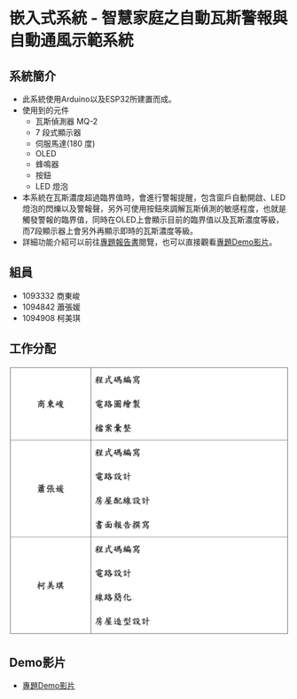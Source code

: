# 嵌入式系統 - 智慧家庭之自動瓦斯警報與自動通風示範系統

## 系統簡介
* 此系統使用Arduino以及ESP32所建置而成。
* 使用到的元件
    * 瓦斯偵測器 MQ-2
    * 7 段式顯示器
    * 伺服馬達(180 度)
    * OLED 
    * 蜂鳴器
    * 按鈕
    * LED 燈泡
* 本系統在瓦斯濃度超過臨界值時，會進行警報提醒，包含窗戶自動開啟、LED燈泡的閃爍以及警報聲，另外可使用按鈕來調解瓦斯偵測的敏感程度，也就是觸發警報的臨界值，同時在OLED上會顯示目前的臨界值以及瓦斯濃度等級，而7段顯示器上會另外再顯示即時的瓦斯濃度等級。
*  詳細功能介紹可以前往[專題報告書](書面報告/2022F嵌入式期中報告_第14組.pdf)閱覽，也可以直接觀看[專題Demo影片](https://www.youtube.com/watch?v=cu-i2vF_Y5M)。

## 組員
* 1093332 商東峻 
* 1094842 蕭張媛 
* 1094908 柯美琪

## 工作分配
![Alt text](README_Image/image.png)

## Demo影片
* [專題Demo影片](https://www.youtube.com/watch?v=cu-i2vF_Y5M)


